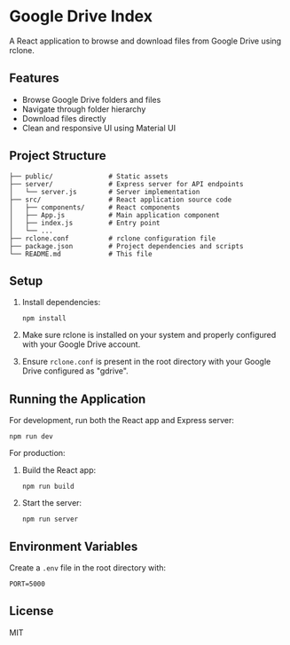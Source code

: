 # Google Drive Index

A React application to browse and download files from Google Drive using rclone.

## Features

- Browse Google Drive folders and files
- Navigate through folder hierarchy
- Download files directly
- Clean and responsive UI using Material UI

## Project Structure

```
├── public/              # Static assets
├── server/              # Express server for API endpoints
│   └── server.js        # Server implementation
├── src/                 # React application source code
│   ├── components/      # React components
│   ├── App.js           # Main application component
│   ├── index.js         # Entry point
│   └── ...
├── rclone.conf          # rclone configuration file
├── package.json         # Project dependencies and scripts
└── README.md            # This file
```

## Setup

1. Install dependencies:
   ```
   npm install
   ```

2. Make sure rclone is installed on your system and properly configured with your Google Drive account.

3. Ensure `rclone.conf` is present in the root directory with your Google Drive configured as "gdrive".

## Running the Application

For development, run both the React app and Express server:

```
npm run dev
```

For production:

1. Build the React app:
   ```
   npm run build
   ```

2. Start the server:
   ```
   npm run server
   ```

## Environment Variables

Create a `.env` file in the root directory with:

```
PORT=5000
```

## License

MIT